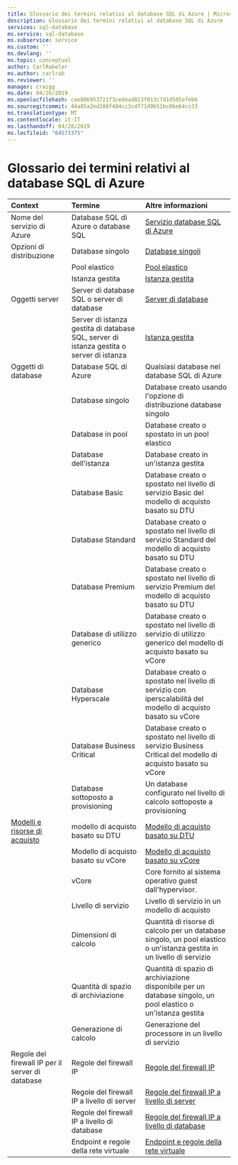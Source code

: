 ```yaml
---
title: Glossario dei termini relativi al database SQL di Azure | Microsoft Docs
description: Glossario dei termini relativi al database SQL di Azure
services: sql-database
ms.service: sql-database
ms.subservice: service
ms.custom: ''
ms.devlang: ''
ms.topic: conceptual
author: CarlRabeler
ms.author: carlrab
ms.reviewer: ''
manager: craigg
ms.date: 04/26/2019
ms.openlocfilehash: cae806953721f3cedead023f013c7d1d585efeb6
ms.sourcegitcommit: 44a85a2ed288f484cc3cdf71d9b51bc0be64cc33
ms.translationtype: MT
ms.contentlocale: it-IT
ms.lasthandoff: 04/28/2019
ms.locfileid: "64573375"
---
```

# <a name="azure-sql-database-glossary-of-terms"></a>Glossario dei termini relativi al database SQL di Azure

|Context|Termine|Altre informazioni|
|:---|:---|:---|
|Nome del servizio di Azure|Database SQL di Azure o database SQL|[Servizio database SQL di Azure](sql-database-technical-overview.md)|
|Opzioni di distribuzione |Database singolo|[Database singoli](sql-database-single-database.md)|
||Pool elastico|[Pool elastico](sql-database-elastic-pool.md)|
||Istanza gestita|[Istanza gestita](sql-database-managed-instance.md)|
|Oggetti server|Server di database SQL o server di database|[Server di database](sql-database-servers.md)|
||Server di istanza gestita di database SQL, server di istanza gestita o server di istanza|[Istanza gestita](sql-database-managed-instance.md)|
Oggetti di database|Database SQL di Azure|Qualsiasi database nel database SQL di Azure|
||Database singolo|Database creato usando l'opzione di distribuzione database singolo|
||Database in pool|Database creato o spostato in un pool elastico|
||Database dell'istanza|Database creato in un'istanza gestita|
||Database Basic|Database creato o spostato nel livello di servizio Basic del modello di acquisto basato su DTU|
||Database Standard|Database creato o spostato nel livello di servizio Standard del modello di acquisto basato su DTU|
||Database Premium|Database creato o spostato nel livello di servizio Premium del modello di acquisto basato su DTU|
||Database di utilizzo generico|Database creato o spostato nel livello di servizio di utilizzo generico del modello di acquisto basato su vCore|
||Database Hyperscale|Database creato o spostato nel livello di servizio con iperscalabilità del modello di acquisto basato su vCore|
||Database Business Critical|Database creato o spostato nel livello di servizio Business Critical del modello di acquisto basato su vCore|
||Database sottoposto a provisioning|Un database configurato nel livello di calcolo sottoposte a provisioning|
|[Modelli e risorse di acquisto](sql-database-purchase-models.md)|modello di acquisto basato su DTU|[Modello di acquisto basato su DTU](sql-database-service-tiers-dtu.md)|
||Modello di acquisto basato su vCore|[Modello di acquisto basato su vCore](sql-database-service-tiers-vcore.md)|
||vCore|Core fornito al sistema operativo guest dall'hypervisor.|
||Livello di servizio|Livello di servizio in un modello di acquisto|
||Dimensioni di calcolo|Quantità di risorse di calcolo per un database singolo, un pool elastico o un'istanza gestita in un livello di servizio|
||Quantità di spazio di archiviazione|Quantità di spazio di archiviazione disponibile per un database singolo, un pool elastico o un'istanza gestita|
||Generazione di calcolo|Generazione del processore in un livello di servizio|
|Regole del firewall IP per il server di database|Regole del firewall IP|[Regole del firewall IP](sql-database-firewall-configure.md)|
||Regole del firewall IP a livello di server|[Regole del firewall IP a livello di server](sql-database-firewall-configure.md#overview)|
|| Regole del firewall IP a livello di database|[Regole del firewall IP a livello di database](sql-database-firewall-configure.md#overview)|
||Endpoint e regole della rete virtuale|[Endpoint e regole della rete virtuale](sql-database-vnet-service-endpoint-rule-overview.md)|
